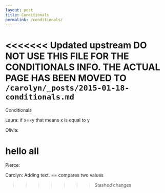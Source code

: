 ```yaml
---
layout: post
title: Conditionals
permalink: /conditionals/
---
```


<<<<<<< Updated upstream
DO NOT USE THIS FILE FOR THE CONDITIONALS INFO. THE ACTUAL PAGE HAS BEEN MOVED TO `/carolyn/_posts/2015-01-18-conditionals.md`
=======
Conditionals


Laura:
if x==y that means x is equal to y





Olivia:
# hello all


Pierce:



Carolyn: Adding text.
== compares two values
>>>>>>> Stashed changes
